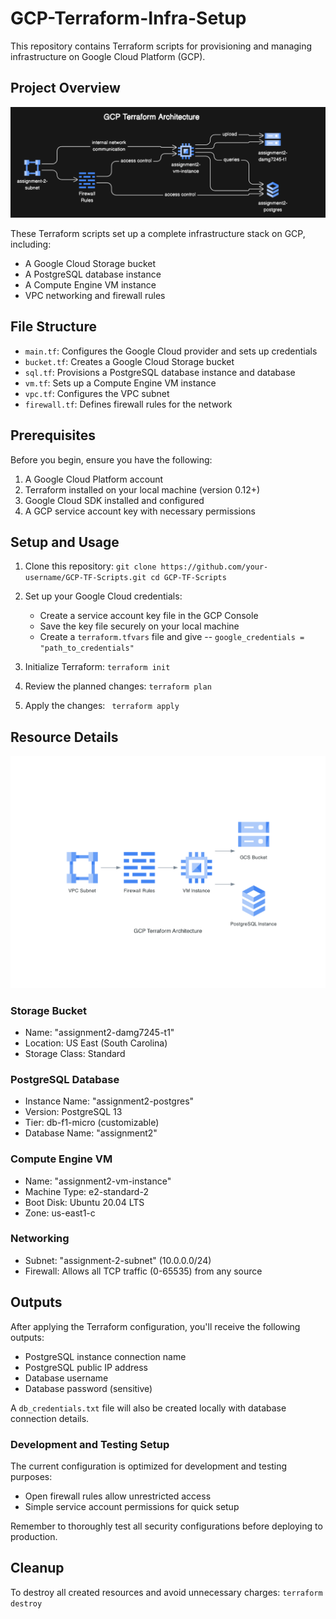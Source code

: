 # GCP-Terraform-Infra-Setup

This repository contains Terraform scripts for provisioning and managing infrastructure on Google Cloud Platform (GCP).

## Project Overview

![GCP Terraform Architecture](./assets/gcp_terraform_architecture.png)


These Terraform scripts set up a complete infrastructure stack on GCP, including:

- A Google Cloud Storage bucket
- A PostgreSQL database instance
- A Compute Engine VM instance
- VPC networking and firewall rules

## File Structure

- `main.tf`: Configures the Google Cloud provider and sets up credentials
- `bucket.tf`: Creates a Google Cloud Storage bucket
- `sql.tf`: Provisions a PostgreSQL database instance and database
- `vm.tf`: Sets up a Compute Engine VM instance
- `vpc.tf`: Configures the VPC subnet
- `firewall.tf`: Defines firewall rules for the network

## Prerequisites

Before you begin, ensure you have the following:

1. A Google Cloud Platform account
2. Terraform installed on your local machine (version 0.12+)
3. Google Cloud SDK installed and configured
4. A GCP service account key with necessary permissions

## Setup and Usage

1. Clone this repository:   ```
   git clone https://github.com/your-username/GCP-TF-Scripts.git
   cd GCP-TF-Scripts   ```

2. Set up your Google Cloud credentials:
   - Create a service account key file in the GCP Console
   - Save the key file securely on your local machine
   -  Create a `terraform.tfvars` file and give -- `google_credentials = "path_to_credentials"`

3. Initialize Terraform:   ```
   terraform init   ```

4. Review the planned changes:   ```
   terraform plan  ```

5. Apply the changes:   ```
   terraform apply```

## Resource Details

![GCP Terraform Resources](./assets/gcp_terraform_resources.png)


### Storage Bucket
- Name: "assignment2-damg7245-t1"
- Location: US East (South Carolina)
- Storage Class: Standard

### PostgreSQL Database
- Instance Name: "assignment2-postgres"
- Version: PostgreSQL 13
- Tier: db-f1-micro (customizable)
- Database Name: "assignment2"

### Compute Engine VM
- Name: "assignment2-vm-instance"
- Machine Type: e2-standard-2
- Boot Disk: Ubuntu 20.04 LTS
- Zone: us-east1-c

### Networking
- Subnet: "assignment-2-subnet" (10.0.0.0/24)
- Firewall: Allows all TCP traffic (0-65535) from any source

## Outputs

After applying the Terraform configuration, you'll receive the following outputs:

- PostgreSQL instance connection name
- PostgreSQL public IP address
- Database username
- Database password (sensitive)

A `db_credentials.txt` file will also be created locally with database connection details.


### Development and Testing Setup

The current configuration is optimized for development and testing purposes:
- Open firewall rules allow unrestricted access
- Simple service account permissions for quick setup

Remember to thoroughly test all security configurations before deploying to production.

## Cleanup

To destroy all created resources and avoid unnecessary charges:
`terraform destroy`
